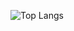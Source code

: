 ![Top Langs](https://github-readme-stats.vercel.app/api/top-langs/?username=Valkriaine&card_width=400&layout=compact)


